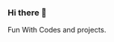 ### Hi there 👋

<!--
**ibrahimdmc/ibrahimdmc** is a ✨ _special_ ✨ repository because its `README.md` (this file) appears on your GitHub profile.

Here are some ideas to get you started:

- 🔭 I’m currently working on ...Nothing (LOL) seriously as Software Developer
- 🌱 I’m currently learning ... Machine Learning
- 👯 I’m looking to collaborate on ... Google
- 🤔 I’m looking for help with ... Facebook
- 💬 Ask me about ... I will nothing Tell
- 📫 How to reach me: ... Imposible!
- 😄 Pronouns: ...  DMC!!!
- ⚡ Fun fact: ... No I am Serious!
-->

Fun With Codes and projects.
